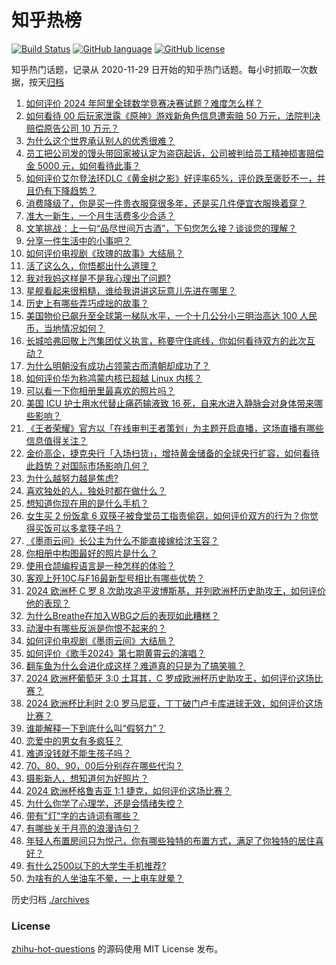 # 知乎热榜
[![Build Status](https://github.com/ToWeLong/zhihu-hot-questions/workflows/CI/badge.svg)](https://github.com/ToWeLong/zhihu-hot-questions/actions)
[![GitHub language](https://img.shields.io/badge/language-golang-orange.svg)](https://golang.org/)
[![GitHub license](https://img.shields.io/github/license/ToWeLong/zhihu-hot-questions)](https://github.com/ToWeLong/zhihu-hot-questions/blob/main/LICENSE)

知乎热门话题，记录从 2020-11-29 日开始的知乎热门话题。每小时抓取一次数据，按天[归档](./archives)

<!-- BEGIN -->

1. [如何评价 2024 年阿里全球数学竞赛决赛试题？难度怎么样？](https://www.zhihu.com/question/659607083)
1. [如何看待 00 后玩家泄露《原神》游戏新角色信息遭索赔 50 万元，法院判决赔偿原告公司 10 万元？](https://www.zhihu.com/question/659594085)
1. [为什么这个世界承认别人的优秀很难？](https://www.zhihu.com/question/659132920)
1. [员工把公司发的馒头带回家被认定为盗窃起诉，公司被判给员工精神损害赔偿金 5000 元，如何看待此事？](https://www.zhihu.com/question/659491429)
1. [如何评价艾尔登法环DLC《黄金树之影》好评率65%，评价跌至褒贬不一，并且仍有下降趋势？](https://www.zhihu.com/question/659613928)
1. [消费降级了，你是买一件贵衣服穿很多年，还是买几件便宜衣服换着穿？](https://www.zhihu.com/question/659654065)
1. [准大一新生，一个月生活费多少合适？](https://www.zhihu.com/question/659619231)
1. [文笔挑战：上一句“品尽世间万古酒”，下句您怎么接？谈谈您的理解？](https://www.zhihu.com/question/650836584)
1. [分享一件生活中的小事吧？](https://www.zhihu.com/question/656088327)
1. [如何评价电视剧《玫瑰的故事》大结局？](https://www.zhihu.com/question/659606300)
1. [活了这么久，你悟都出什么道理？](https://www.zhihu.com/question/534190254)
1. [我对我妈这样是不是我心理出了问题?](https://www.zhihu.com/question/659146432)
1. [星舰看起来很粗糙，谁给我讲讲这玩意儿先进在哪里？](https://www.zhihu.com/question/656308754)
1. [历史上有哪些弄巧成拙的故事？](https://www.zhihu.com/question/277066427)
1. [美国物价已飙升至全球第一梯队水平，一个十几公分小三明治高达 100 人民币，当地情况如何？](https://www.zhihu.com/question/659552465)
1. [长城哈弗回敬上汽集团仗义执言，称要守住底线，你如何看待双方的此次互动？](https://www.zhihu.com/question/659535681)
1. [为什么明朝没有成功占领蒙古而清朝却成功了？](https://www.zhihu.com/question/659149890)
1. [如何评价华为称鸿蒙内核已超越 Linux 内核？](https://www.zhihu.com/question/659531635)
1. [可以看一下你相册里最喜欢的照片吗？](https://www.zhihu.com/question/659449356)
1. [美国 ICU 护士用水代替止痛药输液致 16 死，自来水进入静脉会对身体带来哪些影响？](https://www.zhihu.com/question/659594809)
1. [《王者荣耀》官方以「在线审判王者策划」为主题开启直播，这场直播有哪些信息值得关注？](https://www.zhihu.com/question/659618439)
1. [金价高企，捷克央行「入场扫货」，增持黄金储备的全球央行扩容，如何看待此趋势？对国际市场影响几何？](https://www.zhihu.com/question/659575126)
1. [为什么越努力越是焦虑?](https://www.zhihu.com/question/659545322)
1. [喜欢独处的人，独处时都在做什么？](https://www.zhihu.com/question/659098418)
1. [想知道你现在用的是什么手机？](https://www.zhihu.com/question/656013509)
1. [女生买 2 份饭拿 6 双筷子被食堂员工指责偷窃，如何评价双方的行为？你觉得买饭可以多拿筷子吗？](https://www.zhihu.com/question/659504028)
1. [《墨雨云间》长公主为什么不能直接嫁给沈玉容？](https://www.zhihu.com/question/658580238)
1. [你相册中构图最好的照片是什么？](https://www.zhihu.com/question/621418764)
1. [使用仓颉编程语言是一种怎样的体验？](https://www.zhihu.com/question/659511308)
1. [客观上歼10C与F16最新型号相比有哪些优势？](https://www.zhihu.com/question/659442397)
1. [2024 欧洲杯 C 罗 8 次助攻追平波博斯基，并列欧洲杯历史助攻王，如何评价他的表现？](https://www.zhihu.com/question/659653499)
1. [为什么Breathe在加入WBG之后的表现如此糟糕？](https://www.zhihu.com/question/659542831)
1. [动漫中有哪些反派是你恨不起来的？](https://www.zhihu.com/question/659345723)
1. [如何评价电视剧《墨雨云间》大结局？](https://www.zhihu.com/question/659424923)
1. [如何评价《歌手2024》第七期黄霄云的演唱？](https://www.zhihu.com/question/659539770)
1. [翻车鱼为什么会进化成这样？难道真的只是为了搞笑嘛？](https://www.zhihu.com/question/37880640)
1. [2024 欧洲杯葡萄牙 3:0 土耳其，C 罗成欧洲杯历史助攻王，如何评价这场比赛？](https://www.zhihu.com/question/659502618)
1. [2024 欧洲杯比利时 2:0 罗马尼亚，丁丁破门卢卡库进球无效，如何评价这场比赛？](https://www.zhihu.com/question/659503324)
1. [谁能解释一下到底什么叫“假努力”？](https://www.zhihu.com/question/442259394)
1. [恋爱中的男女有多疯狂？](https://www.zhihu.com/question/658629809)
1. [难道没钱就不能生孩子吗？](https://www.zhihu.com/question/659454072)
1. [70、80、90，00后分别存在哪些代沟？](https://www.zhihu.com/question/269219211)
1. [摄影新人，想知道何为好照片？](https://www.zhihu.com/question/658994133)
1. [2024 欧洲杯格鲁吉亚 1:1 捷克，如何评价这场比赛？](https://www.zhihu.com/question/659502614)
1. [为什么你学了心理学，还是会情绪失控？](https://www.zhihu.com/question/659106309)
1. [带有"灯"字的古诗词有哪些？](https://www.zhihu.com/question/658918168)
1. [有哪些关于月亮的浪漫诗句？](https://www.zhihu.com/question/657589402)
1. [年轻人布置房间只为悦己，你有哪些独特的布置方式，满足了你独特的居住喜好？](https://www.zhihu.com/question/658747746)
1. [有什么2500以下的大学生手机推荐?](https://www.zhihu.com/question/659324719)
1. [为啥有的人坐油车不晕，一上电车就晕？](https://www.zhihu.com/question/658052789)

<!-- END -->

历史归档 [./archives](./archives)


### License
[zhihu-hot-questions](https://github.com/towelong/zhihu-hot-questions) 的源码使用 MIT License 发布。